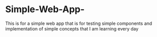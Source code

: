 # Simple-Web-App-
This is for a simple web app that is for testing simple components and implementation of simple concepts that I am learning every day
